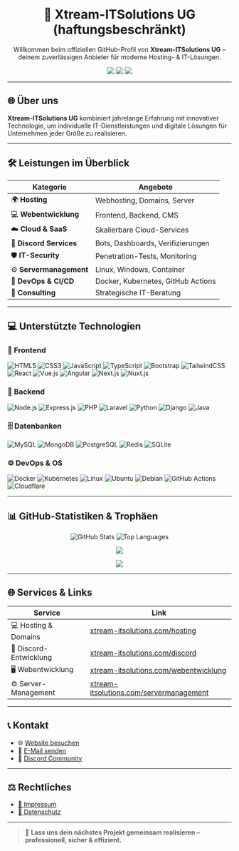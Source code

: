 <h1 align="center">🚀 Xtream-ITSolutions UG (haftungsbeschränkt)</h1>

<p align="center">
  Willkommen beim offiziellen GitHub-Profil von <strong>Xtream-ITSolutions UG</strong> – deinem zuverlässigen Anbieter für moderne Hosting- & IT-Lösungen.
</p>

<p align="center">
  <a href="https://xtream-itsolutions.com"><img src="https://img.shields.io/badge/Website-Besuchen-0A66C2?style=flat&logo=google-chrome&logoColor=white" /></a>
  <a href="mailto:support@xtream-itsolutions.com"><img src="https://img.shields.io/badge/E--Mail-Kontakt-0078D4?style=flat&logo=microsoftoutlook&logoColor=white" /></a>
  <a href="https://discord.gg/xtream-itsolutions"><img src="https://img.shields.io/badge/Discord-Community-5865F2?style=flat&logo=discord&logoColor=white" /></a>
</p>

---

## 🌐 Über uns

**Xtream-ITSolutions UG** kombiniert jahrelange Erfahrung mit innovativer Technologie, um individuelle IT-Dienstleistungen und digitale Lösungen für Unternehmen jeder Größe zu realisieren.

---

## 🛠️ Leistungen im Überblick

| Kategorie | Angebote |
|----------|----------|
| 🌍 **Hosting** | Webhosting, Domains, Server |
| 💻 **Webentwicklung** | Frontend, Backend, CMS |
| ☁️ **Cloud & SaaS** | Skalierbare Cloud-Services |
| 🤖 **Discord Services** | Bots, Dashboards, Verifizierungen |
| 🛡️ **IT-Security** | Penetration-Tests, Monitoring |
| ⚙️ **Servermanagement** | Linux, Windows, Container |
| 🔧 **DevOps & CI/CD** | Docker, Kubernetes, GitHub Actions |
| 🎯 **Consulting** | Strategische IT-Beratung |

---

## 💻 Unterstützte Technologien

### 🧩 Frontend

![HTML5](https://img.shields.io/badge/-HTML5-E34F26?logo=html5&logoColor=white)
![CSS3](https://img.shields.io/badge/-CSS3-1572B6?logo=css3&logoColor=white)
![JavaScript](https://img.shields.io/badge/-JavaScript-F7DF1E?logo=javascript&logoColor=black)
![TypeScript](https://img.shields.io/badge/-TypeScript-3178C6?logo=typescript&logoColor=white)
![Bootstrap](https://img.shields.io/badge/-Bootstrap-7952B3?logo=bootstrap&logoColor=white)
![TailwindCSS](https://img.shields.io/badge/-TailwindCSS-06B6D4?logo=tailwindcss&logoColor=white)
![React](https://img.shields.io/badge/-React-61DAFB?logo=react&logoColor=black)
![Vue.js](https://img.shields.io/badge/-Vue.js-4FC08D?logo=vue.js&logoColor=white)
![Angular](https://img.shields.io/badge/-Angular-DD0031?logo=angular&logoColor=white)
![Next.js](https://img.shields.io/badge/-Next.js-000000?logo=next.js&logoColor=white)
![Nuxt.js](https://img.shields.io/badge/-Nuxt.js-00DC82?logo=nuxt.js&logoColor=white)

### 🧠 Backend

![Node.js](https://img.shields.io/badge/-Node.js-339933?logo=node.js&logoColor=white)
![Express.js](https://img.shields.io/badge/-Express.js-404D59?logo=express&logoColor=white)
![PHP](https://img.shields.io/badge/-PHP-777BB4?logo=php&logoColor=white)
![Laravel](https://img.shields.io/badge/-Laravel-FF2D20?logo=laravel&logoColor=white)
![Python](https://img.shields.io/badge/-Python-3776AB?logo=python&logoColor=white)
![Django](https://img.shields.io/badge/-Django-092E20?logo=django&logoColor=white)
![Java](https://img.shields.io/badge/-Java-007396?logo=java&logoColor=white)

### 🗄️ Datenbanken

![MySQL](https://img.shields.io/badge/-MySQL-4479A1?logo=mysql&logoColor=white)
![MongoDB](https://img.shields.io/badge/-MongoDB-47A248?logo=mongodb&logoColor=white)
![PostgreSQL](https://img.shields.io/badge/-PostgreSQL-336791?logo=postgresql&logoColor=white)
![Redis](https://img.shields.io/badge/-Redis-DC382D?logo=redis&logoColor=white)
![SQLite](https://img.shields.io/badge/-SQLite-003B57?logo=sqlite&logoColor=white)

### ⚙️ DevOps & OS

![Docker](https://img.shields.io/badge/-Docker-2496ED?logo=docker&logoColor=white)
![Kubernetes](https://img.shields.io/badge/-Kubernetes-326CE5?logo=kubernetes&logoColor=white)
![Linux](https://img.shields.io/badge/-Linux-FCC624?logo=linux&logoColor=black)
![Ubuntu](https://img.shields.io/badge/-Ubuntu-E95420?logo=ubuntu&logoColor=white)
![Debian](https://img.shields.io/badge/-Debian-A81D33?logo=debian&logoColor=white)
![GitHub Actions](https://img.shields.io/badge/-GitHub_Actions-2088FF?logo=github-actions&logoColor=white)
![Cloudflare](https://img.shields.io/badge/-Cloudflare-F38020?logo=cloudflare&logoColor=white)

---

## 📊 GitHub-Statistiken & Trophäen

<p align="center">
  <img src="https://github-readme-stats.vercel.app/api?username=Xtream-ITSolutions&show_icons=true&theme=github_dark" alt="GitHub Stats" />
  <img src="https://github-readme-stats.vercel.app/api/top-langs/?username=Xtream-ITSolutions&layout=compact&theme=github_dark" alt="Top Languages" />
</p>

<p align="center">
  <img src="https://github-profile-trophy.vercel.app/?username=Xtream-ITSolutions&theme=algolia&margin-w=10" />
</p>

<p align="center">
  <img src="https://komarev.com/ghpvc/?username=Xtream-ITSolutions&label=Profilbesuche&color=blue&style=flat" />
</p>

---

## 🌐 Services & Links

| Service | Link |
|--------|------|
| 💻 Hosting & Domains | [xtream-itsolutions.com/hosting](https://xtream-itsolutions.com/hosting) |
| 🤖 Discord-Entwicklung | [xtream-itsolutions.com/discord](https://xtream-itsolutions.com/discord) |
| 🖥️ Webentwicklung | [xtream-itsolutions.com/webentwicklung](https://xtream-itsolutions.com/webentwicklung) |
| ⚙️ Server-Management | [xtream-itsolutions.com/servermanagement](https://xtream-itsolutions.com/servermanagement) |

---

## 📞 Kontakt

- 🌐 [Website besuchen](https://xtream-itsolutions.com)
- 📧 [E-Mail senden](mailto:support@xtream-itsolutions.com)
- 💬 [Discord Community](https://discord.gg/xtream-itsolutions)

---

## ⚖️ Rechtliches

- [📜 Impressum](https://xtream-itsolutions.com/rechtliches/impressum)
- [🔐 Datenschutz](https://xtream-itsolutions.com/rechtliches/datenschutz)

---

> 🎯 **Lass uns dein nächstes Projekt gemeinsam realisieren – professionell, sicher & effizient.**
